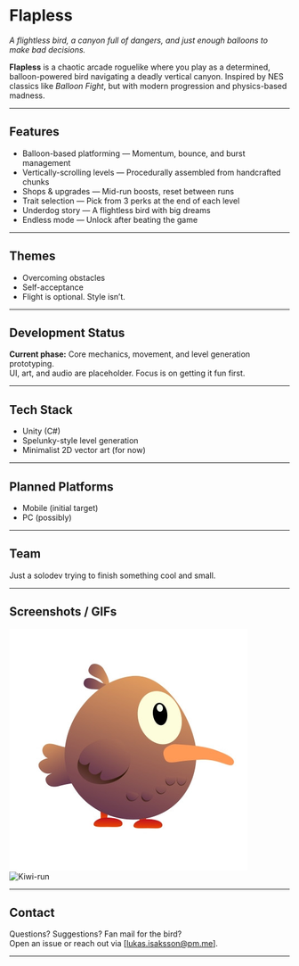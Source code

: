 # Flapless

*A flightless bird, a canyon full of dangers, and just enough balloons to make bad decisions.*

**Flapless** is a chaotic arcade roguelike where you play as a determined, balloon-powered bird navigating a deadly vertical canyon. Inspired by NES classics like *Balloon Fight*, but with modern progression and physics-based madness.

---

## Features

- Balloon-based platforming — Momentum, bounce, and burst management
- Vertically-scrolling levels — Procedurally assembled from handcrafted chunks
- Shops & upgrades — Mid-run boosts, reset between runs
- Trait selection — Pick from 3 perks at the end of each level
- Underdog story — A flightless bird with big dreams
- Endless mode — Unlock after beating the game

---

## Themes

- Overcoming obstacles  
- Self-acceptance  
- Flight is optional. Style isn’t.

---

## Development Status

**Current phase:** Core mechanics, movement, and level generation prototyping.  
UI, art, and audio are placeholder. Focus is on getting it fun first.

---

## Tech Stack

- Unity (C#)  
- Spelunky-style level generation  
- Minimalist 2D vector art (for now)

---

## Planned Platforms

- Mobile (initial target)
- PC (possibly)  

---

## Team

Just a solodev trying to finish something cool and small.  

---

## Screenshots / GIFs

![Kiwi](media/kiwi.jpg) ![Kiwi-run](media/kiwirun.gif)

---

## Contact

Questions? Suggestions? Fan mail for the bird?  
Open an issue or reach out via [lukas.isaksson@pm.me].

---
